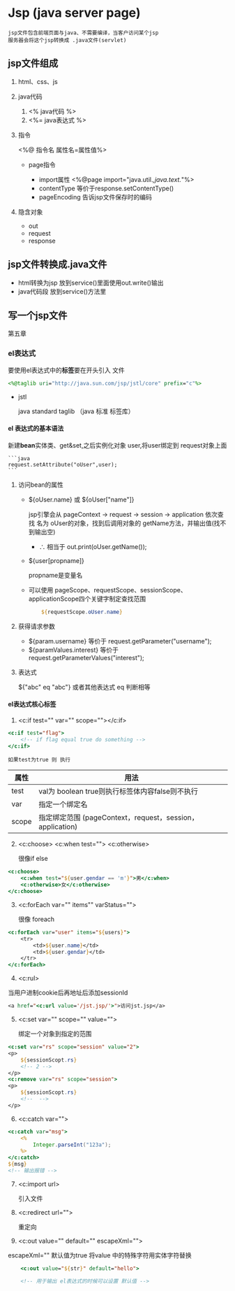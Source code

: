 # Jsp (java server page)

    jsp文件包含前端页面与java、不需要编译，当客户访问某个jsp
    服务器会将这个jsp转换成 .java文件(servlet)

## jsp文件组成

1. html、css、js
2. java代码

    1. <% java代码 %>
    2. <%= java表达式 %>
3. 指令

    <%@ 指令名 属性名=属性值%>

    * page指令

        * import属性
            <%@page import="java.util.*,java.text.*"%>
        * contentType
            等价于response.setContentType()
        * pageEncoding
            告诉jsp文件保存时的编码
4. 隐含对象

    * out
    * request
    * response
    
## jsp文件转换成.java文件

* html转换为jsp
    放到service()里面使用out.write()输出
* java代码段
    放到service()方法里

## 写一个jsp文件





第五章

### el表达式

要使用el表达式中的**标签**要在开头引入  文件

```jsp
<%@taglib uri="http://java.sun.com/jsp/jstl/core" prefix="c"%>
```


* jstl  

    java standard taglib  （java 标准 标签库）

#### el 表达式的基本语法

新建**bean**实体类、get&set,之后实例化对象 user,将user绑定到 request对象上面
    
    ```java
    request.setAttribute("oUser",user);
    ```

1. 访问bean的属性

    * ${oUser.name}  或  ${oUser["name"]}

        jsp引擎会从 pageContext -> request -> session -> application
        依次查找  名为  oUser的对象，找到后调用对象的 getName方法，并输出值(找不到输出空)

        * ∴ 相当于  out.print(oUser.getName());

    * ${user[propname]}

        propname是变量名

    * 可以使用  pageScope、requestScope、sessionScope、applicationScope四个关键字制定查找范围

        ```jsp
            ${requestScope.oUser.name}
        ```

2. 获得请求参数

    * ${param.username}
        等价于 request.getParameter("username");
    * ${paramValues.interest}
        等价于 request.getParameterValues("interest");

3. 表达式

    ${"abc" eq "abc"}   或者其他表达式  eq 判断相等

#### el表达式核心标签

1. <c:if test="" var="" scope=""></c:if>

```jsp
<c:if test="flag">
    <!-- if flag equal true do something -->
</c:if>
```

    如果test为true 则 执行

属性 | 用法
-|-
test | val为 boolean true则执行标签体内容false则不执行
var  | 指定一个绑定名
scope| 指定绑定范围 (pageContext，request，session，application)

2. <c:choose>   <c:when test="">    <c:otherwise>

    很像if else
```jsp
<c:choose>
    <c:when test="${user.gendar == 'm'}">男</c:when>
    <c:otherwise>女</c:otherwise>
</c:choose>
```

3. <c:forEach var="" items"" varStatus="">

    很像 foreach

```jsp
<c:forEach var="user" items="${users}">
    <tr>
        <td>${user.name}</td>
        <td>${user.gendar}</td>
    </tr>
</c:forEach>
```

4. <c:rul>

当用户进制cookie后再地址后添加sessionId

```jsp
<a href="<c:url value='/jst.jsp/'>">访问jst.jsp</a>
```

5. <c:set var="" scope="" value="">

    绑定一个对象到指定的范围
```jsp
<c:set var="rs" scope="session" value="2">
<p>
    ${sessionScopt.rs} 
    <!-- 2 -->
</p>
<c:remove var="rs" scope="session">
<p>
    ${sessionScopt.rs} 
    <!--  -->
</p>
```

6. <c:catch var="">

```jsp
<c:catch var="msg">
    <%
        Integer.parseInt("123a");
    %>
</c:catch>
${msg}  
<!-- 输出报错 -->
```

7. <c:import url> 

    引入文件
8. <c:redirect url="">

    重定向

9. <c:out value="" default="" escapeXml="">

escapeXml="" 默认值为true 将value 中的特殊字符用实体字符替换


```jsp
    <c:out value="${str}" default="hello">

    <!-- 用于输出 el表达式的时候可以设置 默认值 -->
```